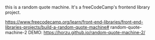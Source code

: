 this is a random quote machine. It's a freeCodeCamp's frontend library project.

https://www.freecodecamp.org/learn/front-end-libraries/front-end-libraries-projects/build-a-random-quote-machine#   r a n d o m - q u o t e - m a c h i n e - 2 
 
 
DEMO: https://horzu.github.io/random-quote-machine-2/
